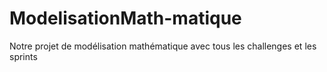 # ModelisationMath-matique
Notre projet de modélisation mathématique avec tous les challenges et les sprints
